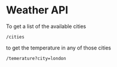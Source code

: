 # Weather API

To get a list of the available cities
```
/cities
```

to get the temperature in any of those cities
```
/temerature?city=london
```
